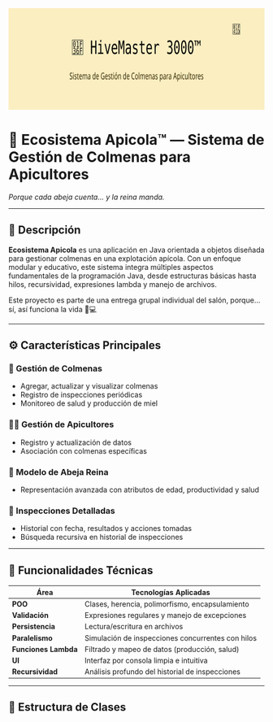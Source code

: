 <p align="center">
  <img src="assets/hivemaster-banner.svg" alt="Ecosistema Apicola™" width="800" height="200">
</p>


# 🍯 Ecosistema Apicola™ — Sistema de Gestión de Colmenas para Apicultores

*Porque cada abeja cuenta... y la reina manda.*

---

## 🐝 Descripción

**Ecosistema Apicola** es una aplicación en Java orientada a objetos diseñada para gestionar colmenas en una explotación apícola. Con un enfoque modular y educativo, este sistema integra múltiples aspectos fundamentales de la programación Java, desde estructuras básicas hasta hilos, recursividad, expresiones lambda y manejo de archivos.

Este proyecto es parte de una entrega grupal individual del salón, porque... sí, así funciona la vida 🐝💻

---

## ⚙️ Características Principales

### 🔧 Gestión de Colmenas
- Agregar, actualizar y visualizar colmenas
- Registro de inspecciones periódicas
- Monitoreo de salud y producción de miel

### 🧑‍🌾 Gestión de Apicultores
- Registro y actualización de datos
- Asociación con colmenas específicas

### 🐝 Modelo de Abeja Reina
- Representación avanzada con atributos de edad, productividad y salud

### 🧪 Inspecciones Detalladas
- Historial con fecha, resultados y acciones tomadas
- Búsqueda recursiva en historial de inspecciones

---

## 🧠 Funcionalidades Técnicas

| Área | Tecnologías Aplicadas |
|------|------------------------|
| **POO** | Clases, herencia, polimorfismo, encapsulamiento |
| **Validación** | Expresiones regulares y manejo de excepciones |
| **Persistencia** | Lectura/escritura en archivos |
| **Paralelismo** | Simulación de inspecciones concurrentes con hilos |
| **Funciones Lambda** | Filtrado y mapeo de datos (producción, salud) |
| **UI** | Interfaz por consola limpia e intuitiva |
| **Recursividad** | Análisis profundo del historial de inspecciones |

---

## 🐝 Estructura de Clases

